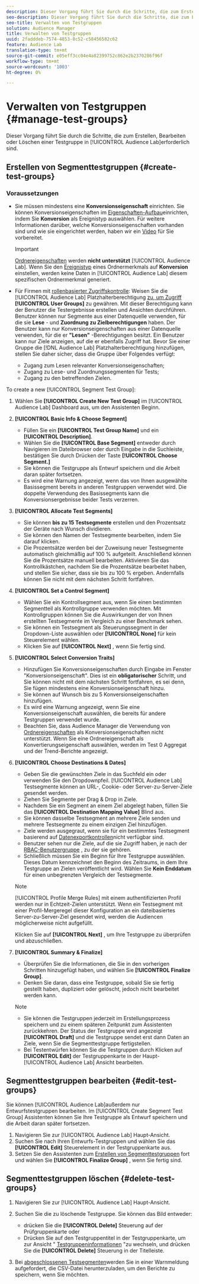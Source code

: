 ```yaml
---
description: Dieser Vorgang führt Sie durch die Schritte, die zum Erstellen, Bearbeiten oder Löschen einer Testgruppe in Audience Lab erforderlich sind
seo-description: Dieser Vorgang führt Sie durch die Schritte, die zum Erstellen, Bearbeiten oder Löschen einer Testgruppe in Audience Lab erforderlich sind
seo-title: Verwalten von Testgruppen
solution: Audience Manager
title: Verwalten von Testgruppen
uuid: 2fadddeb-7574-4853-8c52-c58456582c62
feature: Audience Lab
translation-type: tm+mt
source-git-commit: e05eff3cc04e4a82399752c862e2b2370286f96f
workflow-type: tm+mt
source-wordcount: '1003'
ht-degree: 0%

---
```



# Verwalten von Testgruppen {#manage-test-groups}

Dieser Vorgang führt Sie durch die Schritte, die zum Erstellen, Bearbeiten oder Löschen einer Testgruppe in [!UICONTROL Audience Lab]erforderlich sind.

## Erstellen von Segmenttestgruppen {#create-test-groups}

### Voraussetzungen

<!-- create-test-group.xml -->

* Sie müssen mindestens eine **Konversionseigenschaft** einrichten. Sie können Konversionseigenschaften im [Eigenschaften-Aufbau](../../features/traits/create-onboarded-rule-based-traits.md)einrichten, indem Sie **Konversion** als Ereignistyp auswählen. Für weitere Informationen darüber, welche Konversionseigenschaften vorhanden sind und wie sie eingerichtet werden, haben wir ein [Video](https://helpx.adobe.com/audience-manager/kt/using/creating-conversion-traits-feature-video-use.html) für Sie vorbereitet.

   >[!IMPORTANT]
   >
   >[Ordnereigenschaften](../../features/traits/about-folder-traits.md) werden **nicht unterstützt** [!UICONTROL Audience Lab]. Wenn Sie den [Ereignistyp](../../features/traits/create-onboarded-rule-based-traits.md) eines Ordnermerkmals auf **Konversion** einstellen, werden keine Daten in [!UICONTROL Audience Lab] diesem spezifischen Ordnermerkmal generiert.

* Für Firmen mit [rollenbasierter Zugriffskontrolle](../../features/administration/administration-overview.md): Weisen Sie die [!UICONTROL Audience Lab] Platzhalterberechtigung [zu, um Zugriff](../../features/administration/administration-overview.md#wild-card-permissions) **[!UICONTROL User Groups]** zu gewähren. Mit dieser Berechtigung kann der Benutzer die Testergebnisse erstellen und Ansichten durchführen. Benutzer können nur Segmente aus einer Datenquelle verwenden, für die sie **Lese** - und **Zuordnung zu Zielberechtigungen** haben. Der Benutzer kann nur Konversionseigenschaften aus einer Datenquelle verwenden, für die er **&quot;Lesen&quot;** -Berechtigungen besitzt. Ein Benutzer kann nur Ziele anzeigen, auf die er ebenfalls Zugriff hat. Bevor Sie einer Gruppe die [!DNL Audience Lab] Platzhalterberechtigung hinzufügen, stellen Sie daher sicher, dass die Gruppe über Folgendes verfügt:
   * Zugang zum Lesen relevanter Konversionseigenschaften;
   * Zugang zu Lese- und Zuordnungssegmenten für Tests;
   * Zugang zu den betreffenden Zielen.

To create a new [!UICONTROL Segment Test Group]:

1. Wählen Sie **[!UICONTROL Create New Test Group]** im [!UICONTROL Audience Lab] Dashboard aus, um den Assistenten Beginn.
1. **[!UICONTROL Basic Info & Choose Segment]**

   * Füllen Sie ein **[!UICONTROL Test Group Name]** und ein **[!UICONTROL Description]**.
   * Wählen Sie die **[!UICONTROL Base Segment]** entweder durch Navigieren im Dateibrowser oder durch Eingabe in die Suchleiste, bestätigen Sie durch Drücken der Taste **[!UICONTROL Choose Segment.]**
   * Sie können die Testgruppe als Entwurf speichern und die Arbeit daran später fortsetzen.
   * Es wird eine Warnung angezeigt, wenn das von Ihnen ausgewählte Basissegment bereits in anderen Testgruppen verwendet wird. Die doppelte Verwendung des Basissegments kann die Konversionsergebnisse beider Tests verzerren.

1. **[!UICONTROL Allocate Test Segments]**

   * Sie können **bis zu 15 Testsegmente** erstellen und den Prozentsatz der Geräte nach Wunsch dividieren.
   * Sie können den Namen der Testsegmente bearbeiten, indem Sie darauf klicken.
   * Die Prozentsätze werden bei der Zuweisung neuer Testsegmente automatisch gleichmäßig auf 100 % aufgeteilt. Anschließend können Sie die Prozentsätze manuell bearbeiten. Aktivieren Sie das Kontrollkästchen, nachdem Sie die Prozentsätze bearbeitet haben, und stellen Sie sicher, dass sie bis zu 100 % ergeben. Andernfalls können Sie nicht mit dem nächsten Schritt fortfahren.

1. **[!UICONTROL Set a Control Segment]**

   * Wählen Sie ein Kontrollsegment aus, wenn Sie einen bestimmten Segmentteil als Kontrollgruppe verwenden möchten. Mit Kontrollgruppen können Sie die Auswirkungen der von Ihnen erstellten Testsegmente im Vergleich zu einer Benchmark sehen.
   * Sie können ein Testsegment als Steuerungssegment in der Dropdown-Liste auswählen oder **[!UICONTROL None]** für kein Steuerelement wählen.
   * Klicken Sie auf **[!UICONTROL Next]** , wenn Sie fertig sind.

1. **[!UICONTROL Select Conversion Traits]**

   * Hinzufügen Sie Konversionseigenschaften durch Eingabe im Fenster &quot;Konversionseigenschaft&quot;. Dies ist ein **obligatorischer** Schritt, und Sie können nicht mit dem nächsten Schritt fortfahren, es sei denn, Sie fügen mindestens eine Konversionseigenschaft hinzu.
   * Sie können auf Wunsch bis zu 5 Konversionseigenschaften hinzufügen.
   * Es wird eine Warnung angezeigt, wenn Sie eine Konversionseigenschaft auswählen, die bereits für andere Testgruppen verwendet wurde.
   * Beachten Sie, dass Audience Manager die Verwendung von [Ordnereigenschaften](/help/using/features/traits/about-folder-traits.md) als Konversionseigenschaften nicht unterstützt. Wenn Sie eine Ordnereigenschaft als Konvertierungseigenschaft auswählen, werden im Test 0 Aggregat und der Trend-Berichte angezeigt.

1. **[!UICONTROL Choose Destinations & Dates]**

   * Geben Sie die gewünschten Ziele in das Suchfeld ein oder verwenden Sie den Dropdownpfeil. [!UICONTROL Audience Lab] Testsegmente können an URL-, Cookie- oder Server-zu-Server-Ziele gesendet werden.
   * Ziehen Sie Segmente per Drag &amp; Drop in Ziele.
   * Nachdem Sie ein Segment an einem Ziel abgelegt haben, füllen Sie das **[!UICONTROL Destination Mapping Value]** Blind aus.
   * Sie können dasselbe Testsegment an mehrere Ziele senden und mehrere Testsegmente zu einem einzigen Ziel hinzufügen.
   * Ziele werden ausgegraut, wenn sie für ein bestimmtes Testsegment basierend auf [Datenexportkontrollen](../../features/data-export-controls.md)nicht verfügbar sind.
   * Benutzer sehen nur die Ziele, auf die sie Zugriff haben, je nach der [RBAC-Benutzergruppe](../../features/administration/administration-overview.md) , zu der sie gehören.
   * Schließlich müssen Sie ein Beginn für Ihre Testgruppe auswählen. Dieses Datum kennzeichnet den Beginn des Zeitraums, in dem Ihre Testgruppe an Zielen veröffentlicht wird. Wählen Sie **Kein Enddatum** für einen unbegrenzten Vergleich der Testsegmente.
   >[!NOTE]
   >
   >[!UICONTROL Profile Merge Rules] mit einem authentifizierten Profil werden nur in Echtzeit-Zielen unterstützt. Wenn ein Testsegment mit einer Profil-Mergeregel dieser Konfiguration an ein dateibasiertes Server-zu-Server-Ziel gesendet wird, werden die Audiencen möglicherweise nicht aufgefüllt.

   Klicken Sie auf **[!UICONTROL Next]** , um Ihre Testgruppe zu überprüfen und abzuschließen.

1. **[!UICONTROL Summary & Finalize]**

   * Überprüfen Sie die Informationen, die Sie in den vorherigen Schritten hinzugefügt haben, und wählen Sie **[!UICONTROL Finalize Group]**.
   * Denken Sie daran, dass eine Testgruppe, sobald Sie sie fertig gestellt haben, dupliziert oder gelöscht, jedoch nicht bearbeitet werden kann.
   >[!NOTE]
   >* Sie können die Testgruppen jederzeit im Erstellungsprozess speichern und zu einem späteren Zeitpunkt zum Assistenten zurückkehren. Der Status der Testgruppe wird angezeigt **[!UICONTROL Draft]** und die Testgruppe sendet erst dann Daten an Ziele, wenn Sie die Segmenttestgruppe fertigstellen.
   >* Bei Testentwürfen können Sie die Testgruppen durch Klicken auf **[!UICONTROL Edit]** der Testgruppenkarte in der Haupt- [!UICONTROL Audience Lab] Ansicht bearbeiten.


## Segmenttestgruppen bearbeiten {#edit-test-groups}

Sie können [!UICONTROL Audience Lab]außerdem nur Entwurfstestgruppen bearbeiten. Im [!UICONTROL Create Segment Test Group] Assistenten können Sie Ihre Testgruppe als Entwurf speichern und die Arbeit daran später fortsetzen.

1. Navigieren Sie zur [!UICONTROL Audience Lab] Haupt-Ansicht.
1. Suchen Sie nach Ihren Entwurfs-Testgruppen und wählen Sie das **[!UICONTROL Edit]** Steuerelement in der Testgruppenkarte aus.
1. Setzen Sie den Assistenten zum [Erstellen von Segmenttestgruppen](../../features/audience-lab/audience-lab-manage-test-groups.md#create-test-groups) fort und wählen Sie **[!UICONTROL Finalize Group]** , wenn Sie fertig sind.

## Segmenttestgruppen löschen {#delete-test-groups}

1. Navigieren Sie zur [!UICONTROL Audience Lab] Haupt-Ansicht.
1. Suchen Sie die zu löschende Testgruppe. Sie können das Bild entweder:

   * drücken Sie die **[!UICONTROL Delete]** Steuerung auf der Prüfgruppenkarte oder
   * Drücken Sie auf den Testgruppentitel in der Testgruppenkarte, um zur Ansicht &quot; [Testgruppeninformationen](../../features/audience-lab/audience-lab-information-view.md) &quot;zu wechseln, und drücken Sie die **[!UICONTROL Delete]** Steuerung in der Titelleiste.

1. Bei [abgeschlossenen Testsegmenten](../../features/audience-lab/audience-lab.md#status)werden Sie in einer Warnmeldung aufgefordert, die CSV-Datei herunterzuladen, um den Berichte zu speichern, wenn Sie möchten.
